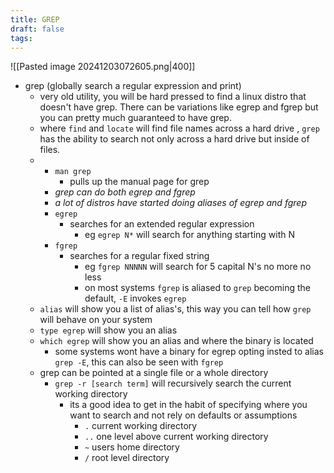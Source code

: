 ```yaml
---
title: GREP
draft: false
tags:
---
```

 


![[Pasted image 20241203072605.png|400]]

- grep (globally search a regular expression and print)
	- very old utility, you will be hard pressed to find a linux distro that doesn't have grep. There can be variations like egrep and fgrep but you can pretty much guaranteed to have grep.
	- where `find` and `locate` will find file names across a hard drive , `grep` has the ability to search not only across a hard drive but inside of files. 
	- 
		- `man grep`
			- pulls up the manual page for grep
		- *grep can do both egrep and fgrep*
		- *a lot of distros have started doing aliases of egrep and fgrep*
		- `egrep`
			- searches for an extended regular expression
				- eg `egrep N*` will search for anything starting with N
		- `fgrep`
			- searches for a regular fixed string
				- eg `fgrep NNNNN` will search for 5 capital N's no more no less
				- on most systems `fgrep` is aliased to `grep` becoming the default, `-E` invokes `egrep`
	- `alias` will show you a list of alias's, this way you can tell how `grep` will behave on your system
	- `type egrep` will show you an alias
	- `which egrep` will show you an alias and where the binary is located
		- some systems wont have a binary for egrep opting insted to alias `grep -E`, this can also be seen with `fgrep`
	- grep can be pointed at a single file or a whole directory
		- `grep -r [search term]` will recursively search the current working directory
			- its a good idea to get in the habit of specifying where you want to search and not rely on defaults or assumptions
				- `.` current working directory
				- `..` one level above current working directory
				- `~` users home directory
				- `/` root level directory